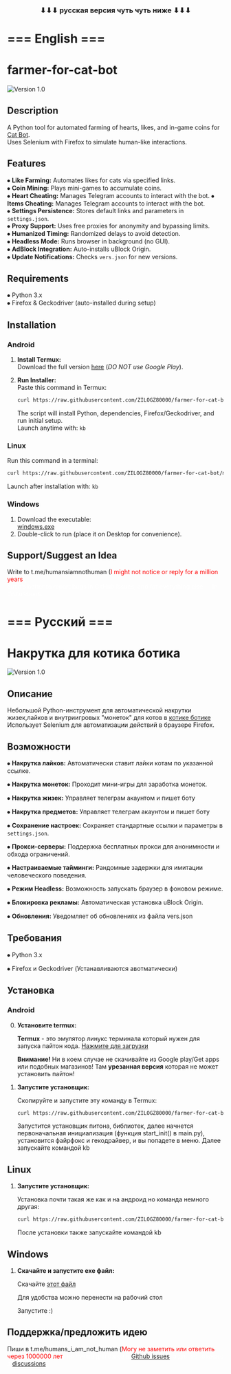 ### <center>⬇⬇⬇ русская версия чуть чуть ниже ⬇⬇⬇

# === English ===
# farmer-for-cat-bot 

![Version 1.0](https://gist.githubusercontent.com/ZILOGZ80000/4ef8ad0d48867d92ece3293b7fcf52ba/raw/f18967f338fccb9873e6eba6c686bd4f84316c51/version.svg) <!-- Original badge host may not work properly -->

## Description  
A Python tool for automated farming of hearts, likes, and in-game coins for [Cat Bot](t.me/Kisik_Kotik_Bot).  
Uses Selenium with Firefox to simulate human-like interactions.

## Features  
⦁ **Like Farming:** Automates likes for cats via specified links.  
⦁ **Coin Mining:** Plays mini-games to accumulate coins.  
⦁ **Heart Cheating:** Manages Telegram accounts to interact with the bot. 
⦁ **Items Cheating:** Manages Telegram accounts to interact with the bot.  
⦁ **Settings Persistence:** Stores default links and parameters in `settings.json`.  
⦁ **Proxy Support:** Uses free proxies for anonymity and bypassing limits.  
⦁ **Humanized Timing:** Randomized delays to avoid detection.  
⦁ **Headless Mode:** Runs browser in background (no GUI).  
⦁ **AdBlock Integration:** Auto-installs uBlock Origin.  
⦁ **Update Notifications:** Checks `vers.json` for new versions.

## Requirements  
⦁ Python 3.x  
⦁ Firefox & Geckodriver (auto-installed during setup)  

## Installation

### Android  

1. **Install Termux:**  
   Download the full version [here](https://f-droid.org/repo/com.termux_1002.apk) (*DO NOT use Google Play*).  

2. **Run Installer:**  
   Paste this command in Termux:  
   ```bash
   curl https://raw.githubusercontent.com/ZILOGZ80000/farmer-for-cat-bot/main/executable_files/termux.sh | bash
   ```  
   The script will install Python, dependencies, Firefox/Geckodriver, and run initial setup.  
   Launch anytime with: `kb`

### Linux  
Run this command in a terminal:  
```bash
curl https://raw.githubusercontent.com/ZILOGZ80000/farmer-for-cat-bot/main/executable_files/linux.sh | bash
```  
Launch after installation with: `kb`

### Windows  
1. Download the executable:  
   [windows.exe](https://raw.githubusercontent.com/ZILOGZ80000/farmer-for-cat-bot/main/executable_files/windows.exe)  
2. Double-click to run (place it on Desktop for convenience).

## Support/Suggest an Idea

Write to t.me/humansiamnothuman (<span style="color:red">I might not notice or reply for a million years<span style="color:white">),  
but it’s better to report bugs in GitHub issues, and for everything else — in discussions.





# === Русский ===
# Накрутка для котика ботика 

![Version 1.0](https://gist.githubusercontent.com/ZILOGZ80000/4ef8ad0d48867d92ece3293b7fcf52ba/raw/f18967f338fccb9873e6eba6c686bd4f84316c51/version.svg) <!-- хз почему у меня не работает оригинальный сайт  -->

## Описание
Небольшой Python-инструмент для автоматической накрутки жизек,лайков и внутриигровых "монеток" для котов в [котике ботике](t.me/Kisik_Kotik_Bot)
Использует Selenium для автоматизации действий в браузере Firefox.

## Возможности
⦁   **Накрутка лайков:** Автоматически ставит лайки котам по указанной ссылке.

⦁   **Накрутка монеток:** Проходит мини-игры для заработка монеток.

⦁   **Накрутка жизек:** Управляет телеграм акаунтом и пишет боту 

⦁   **Накрутка предметов:** Управляет телеграм акаунтом и пишет боту 

⦁   **Сохранение настроек:** Сохраняет стандартные ссылки и параметры в `settings.json`.

⦁   **Прокси-серверы:** Поддержка бесплатных прокси для анонимности и обхода ограничений.

⦁   **Настраиваемые тайминги:** Рандомные задержки для имитации человеческого поведения.

⦁   **Режим Headless:** Возможность запускать браузер в фоновом режиме.

⦁   **Блокировка рекламы:** Автоматическая установка uBlock Origin.

⦁   **Обновления:** Уведомляет об обновлениях  из файла vers.json


## Требования
⦁   Python 3.x

⦁   Firefox и Geckodriver (Устанавливаются авотматически)

## Установка
### Android

0.  **Установите termux:**

    **Termux** - это эмулятор линукс терминала который нужен для запуска пайтон кода. [Нажмите для загрузки](https://f-droid.org/repo/com.termux_1002.apk)
    
    **Внимание!** Ни в коем случае не скачивайте из Google play/Get apps или подобных магазинов! Там **урезанная версия** которая не может установить пайтон!

1.  **Запустите установщик:**
    
    Скопируйте и запустите эту команду в Termux:
    
    ``` Bash
    curl https://raw.githubusercontent.com/ZILOGZ80000/farmer-for-cat-bot/refs/heads/main/executable_files/termux.sh | bash
    ```
    Запустится установщик питона, библиотек, далее начнется первоначальная инициализация (функция start_init() в main.py), установится файрфокс и гекодрайвер, и вы попадете в меню. Далее запускайте командой kb

## Linux

1.  **Запустите установщик:**
    
    Установка почти такая же как и на андроид но команда немного другая:
    
    ``` Bash
    curl https://raw.githubusercontent.com/ZILOGZ80000/farmer-for-cat-bot/refs/heads/main/executable_files/linux.sh | bash
    ```
    После установки также запускайте командой kb

## Windows 

1. **Скачайте и запустите exe файл:** 

    Скачайте [этот файл](https://raw.githubusercontent.com/ZILOGZ80000/farmer-for-cat-bot/refs/heads/main/executable_files/windows.exe) 
    
    Для удобства можно перенести на рабочий стол

    Запустите :)

## Поддержка/предложить идею

Пиши в t.me/humans_i_am_not_human (<span style="color:red">Могу не заметить или ответить через 1000000 лет<span style="color:white">)
но лучше для багов в [Github issues](https://github.com/ZILOGZ80000/farmer-for-cat-bot/issues), а для остального в [discussions](https://github.com/ZILOGZ80000/farmer-for-cat-bot/discussions)


<!--
### Вариант 1:

1.  **Клонируйте репозиторий:**
    ```
    git clone https://github.com/ZILOGZ80000/farmer-for-cat-bot.git
    cd farmer-for-cat-bot
    ```

2. **Установите зависимости**: bash pip install selenium requests free-proxy

## Запуск Запустите основной скрипт:

python main.py

После запуска появится интерактивное меню в консоли, где вы сможете выбрать действие (накрутка лайков, монеток, жизек или настройка параметров).

### Вариант 2(только если есть github аккаунт):

1. На [странице проекта](https://github.com/ZILOGZ80000/farmer-for-cat-bot) нажимаем Code
2. Переключаемся на вкладку Codespaces
3. Тыкаем Create codespace on main
4. Ждем загрузку
5. Нажимаем ▶-->

